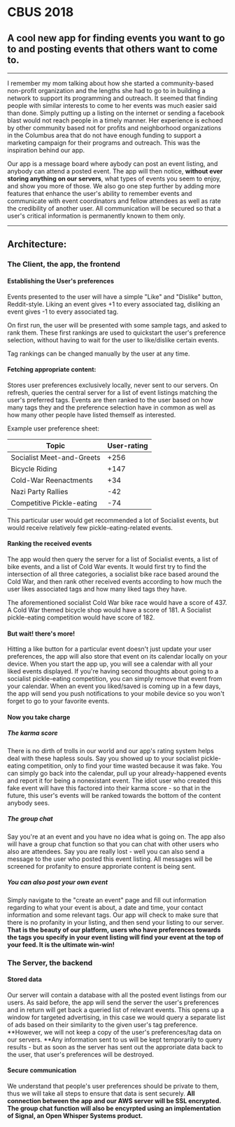 # CBUS 2018


## A cool new app for finding events you want to go to and posting events that others want to come to.

---

I remember my mom talking about how she started a community-based non-profit organization 
and the lengths she had to go to in building a network to support its programming and outreach. It seemed that 
finding people with similar interests to come to her events was much easier said than done.
Simply putting up a listing on the internet or sending a facebook blast would
not reach people in a timely manner. Her experience is echoed by other community based
 not for profits and neighborhood organizations in the Columbus area that do not have enough funding to support a marketing campaign for their programs and outreach. This was the inspiration behind our app.

Our app is a message board where aybody can post an event listing, and anybody can attend a posted event.
The app will then notice, **without ever storing anything on our servers**, what types of events you seem to enjoy, and show you more of those. We also go one step further by adding
more features that enhance the user's ability to remember events and communicate 
with event coordinators and fellow attendees as well as rate the credibility of another user. All communication will be secured so that a user's critical information is permanently
known to them only.

---

## Architecture:

### The Client, the app, the frontend

#### Establishing the User's preferences

Events presented to the user will have a simple "Like" and "Dislike" button, Reddit-style.
Liking an event gives +1 to every associated tag, disliking an event gives -1 to every associated tag.

On first run, the user will be presented with some sample tags, and asked to rank them.
These first rankings are used to quickstart the user's preference selection, without having to wait for the user to like/dislike certain events.

Tag rankings can be changed manually by the user at any time.

#### Fetching appropriate content:

Stores user preferences exclusively locally, never sent to our servers.
On refresh, queries the central server for a list of event listings matching the user's preferred tags.
Events are then ranked to the user based on how many tags they and the preference selection have in common as well as how many other people have listed themself as interested.

Example user preference sheet:

Topic | User-rating
--- | ---
Socialist Meet-and-Greets | +256
Bicycle Riding | +147
Cold-War Reenactments | +34
Nazi Party Rallies | -42
Competitive Pickle-eating | -74

This particular user would get recommended a lot of Socialist events, but would receive relatively few pickle-eating-related events.

#### Ranking the received events

The app would then query the server for a list of Socialist events, a list of bike events, and a list of Cold War events.
It would first try to find the intersection of all three categories, a socialist bike race based around the Cold War, and then rank other received events according to how much the user likes associated tags and how many liked tags they have.

The aforementioned socialist Cold War bike race would have a score of 437.
A Cold War themed bicycle shop would have a score of 181.
A Socialist pickle-eating competition would have score of 182. 

#### But wait! there's more!

Hitting a like button for a particular event doesn't just update your user preferences, 
the app will also store that event on its calendar locally on your device. When you start 
the app up, you will see a calendar with all your liked events displayed. If you're 
having second thoughts about going to a socialist pickle-eating competition, you can simply 
remove that event from your calendar. When an event you liked/saved is coming up in a few
days, the app will send you push notifications to your mobile device so you won't forget
to go to your favorite events. 

#### Now you take charge

##### The karma score

There is no dirth of trolls in our world and our app's rating system helps deal with these
hapless souls. Say you showed up to your socialist pickle-eating competition, only to find
your time wasted because it was fake. You can simply go back into the calendar, pull up
your already-happened events and report it for being a nonexistant event. The idiot user who
created this fake event will have this factored into their karma score - so that in the
future, this user's events will be ranked towards the bottom of the content anybody sees. 

##### The group chat

Say you're at an event and you have no idea what is going on. The app also will have a 
group chat function so that you can chat with other users who also are attendees. Say you 
are really lost - well you can also send a message to the user who posted this event 
listing. All messages will be screened for profanity to ensure approriate content is being
sent. 

##### You can also post your own event

Simply navigate to the "create an event" page and fill out information regarding to what
your event is about, a date and time, your contact information and some relevant tags.
Our app will check to make sure that there is no profanity in your listing, and then send
your listing to our server. **That is the beauty of our platform, users who have 
preferences towards the tags you specify in your event listing will find your event at 
the top of your feed. It is the ultimate win-win!**


### The Server, the backend

#### Stored data

Our server will contain a database with all the posted event listings from our users. 
As said before, the app will send the server the user's preferences and in return will get
back a queried list of relevant events. This opens up a window for targeted advertising, in this case we would query a separate list of ads based on their similarity to the given 
user's tag preference. **However, we will not keep a copy of the user's preferences/tag data on our servers. **Any information sent to us will be kept temporarily to query results - but as soon as the server has sent out the approriate data back to the user, that user's
preferences will be destroyed.

#### Secure communication

We understand that people's user preferences should be private to them, thus we will take 
all steps to ensure that data is sent securely. **All connection between the app and our AWS 
server will be SSL encrypted. The group chat function will also be encyrpted using an 
implementation of Signal, an Open Whisper Systems product.**

